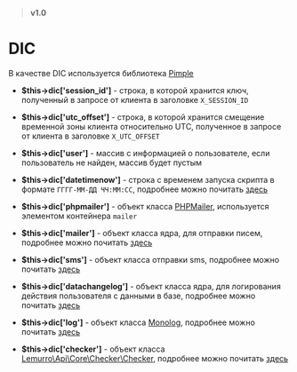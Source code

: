 > **v1.0**

# DIC
В качестве DIC используется библиотека [Pimple](https://github.com/silexphp/Pimple)

- **$this->dic['session_id']** - строка, в которой хранится ключ, полученный в запросе от клиента в заголовке `X_SESSION_ID`

- **$this->dic['utc_offset']** - строка, в которой хранится смещение временной зоны клиента относительно UTC, полученное в запросе от клиента в заголовке `X_UTC_OFFSET`

- **$this->dic['user']** - массив с информацией о пользователе, если пользователь не найден, массив будет пустым

- **$this->dic['datetimenow']** - строка с временем запуска скрипта в формате `ГГГГ-ММ-ДД ЧЧ:ММ:СС`, подробнее можно почитать [здесь](../40_Использование/60_Хелперы/10_Дата_и_время.md)

- **$this->dic['phpmailer']** - объект класса [PHPMailer](https://github.com/PHPMailer/PHPMailer), используется элементом контейнера `mailer`

- **$this->dic['mailer']** - объект класса ядра, для отправки писем, подробнее можно почитать [здесь](../40_Использование/60_Хелперы/30_Email.md)

- **$this->dic['sms']** - объект класса отправки sms, подробнее можно почитать [здесь](../40_Использование/60_Хелперы/40_SMS.md)

- **$this->dic['datachangelog']** - объект класса ядра, для логирования действия пользователя с данными в базе, подробнее можно почитать [здесь](../40_Использование/60_Хелперы/20_Логирование.md)

- **$this->dic['log']** - объект класса [Monolog](https://github.com/Seldaek/monolog), подробнее можно почитать [здесь](../40_Использование/60_Хелперы/20_Логирование.md)

- **$this->dic['checker']** - объект класса [Lemurro\Api\Core\Checker\Checker](https://github.com/Seldaek/monolog), подробнее можно почитать [здесь](../../50_Модули/10_Права_доступа/10_Введение.md)